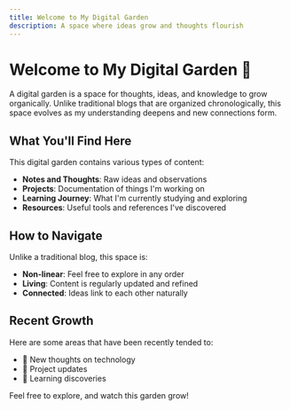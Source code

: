```yaml
---
title: Welcome to My Digital Garden
description: A space where ideas grow and thoughts flourish
---
```


# Welcome to My Digital Garden 🌱

A digital garden is a space for thoughts, ideas, and knowledge to grow organically. Unlike traditional blogs that are organized chronologically, this space evolves as my understanding deepens and new connections form.

## What You'll Find Here

This digital garden contains various types of content:

- **Notes and Thoughts**: Raw ideas and observations
- **Projects**: Documentation of things I'm working on
- **Learning Journey**: What I'm currently studying and exploring
- **Resources**: Useful tools and references I've discovered

## How to Navigate

Unlike a traditional blog, this space is:

- **Non-linear**: Feel free to explore in any order
- **Living**: Content is regularly updated and refined
- **Connected**: Ideas link to each other naturally

## Recent Growth

Here are some areas that have been recently tended to:

- 🌱 New thoughts on technology
- 🌿 Project updates
- 🌺 Learning discoveries

Feel free to explore, and watch this garden grow! 